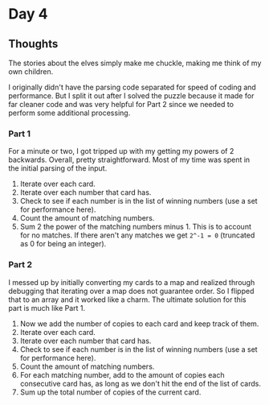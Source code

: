 # Day 4

## Thoughts

The stories about the elves simply make me chuckle, making me think of my own children. 

I originally didn't have the parsing code separated for speed of coding and performance. But I split it out after I solved the puzzle because it made for far cleaner code and was very helpful for Part 2 since we needed to perform some additional processing.

### Part 1

For a minute or two, I got tripped up with my getting my powers of 2 backwards. Overall, pretty straightforward. Most of my time was spent in the initial parsing of the input.

1. Iterate over each card.
2. Iterate over each number that card has.
3. Check to see if each number is in the list of winning numbers (use a set for performance here).
4. Count the amount of matching numbers.
5. Sum 2 the power of the matching numbers minus 1. This is to account for no matches. If there aren't any matches we get `2^-1 = 0` (truncated as 0 for being an integer).

### Part 2

I messed up by initially converting my cards to a map and realized through debugging that iterating over a map does not guarantee order. So I flipped that to an array and it worked like a charm. The ultimate solution for this part is much like Part 1.

1. Now we add the number of copies to each card and keep track of them.
2. Iterate over each card.
3. Iterate over each number that card has.
4. Check to see if each number is in the list of winning numbers (use a set for performance here).
5. Count the amount of matching numbers.
6. For each matching number, add to the amount of copies each consecutive card has, as long as we don't hit the end of the list of cards.
7. Sum up the total number of copies of the current card.
